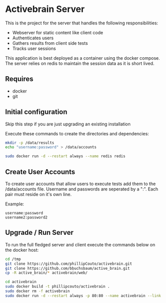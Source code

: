 # Activebrain Server

This is the project for the server that handles the following responsibilities:
 - Webserver for static content like client code
 - Authenticates users
 - Gathers results from client side tests
 - Tracks user sessions


 This application is best deployed as a container using the docker compose.
 The server relies on redis to maintain the session data as it is short lived.
 

## Requires
 - docker
 - git

## Initial configuration
Skip this step if you are just upgrading an existing installation

Execute these commands to create the directories and dependencies:
```bash
mkdir -p /data/results
echo "username:password" > /data/accounts

sudo docker run -d --restart always --name redis redis
```

## Create User Accounts
To create user accounts that allow users to execute tests add them to the /data/accounts file.
Username and passwords are seperated by a ":". Each pair must reside on it's own line.

Example:
```
username:password
username2:password2
```

## Upgrade / Run Server

To run the full fledged server and client execute the commands below on the docker host:
```bash
cd /tmp
git clone https://github.com/phillipCouto/activebrain.git
git clone https://github.com/bbuchsbaum/active_brain.git
cp -R active_brain/* activebrain/web/

cd activebrain
sudo docker build -t phillipcouto/activebrain .
sudo docker rm -f activebrain
sudo docker run -d --restart always -p 80:80 --name activebrain --link redis:redis -p 443:443 -v /data:/data phillipcouto/activebrain app -http ":80" -accounts "/data/accounts" -results "/data/results"
```
